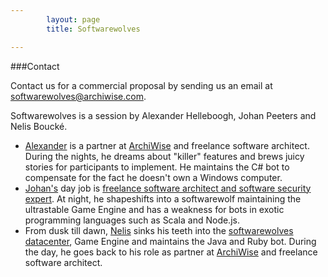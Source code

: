 ```yaml
---
        layout: page
        title: Softwarewolves

---
```


###Contact

<style typ="text/css">
    #menu_contact, #menu_contact a {
        background: #323232;
        color:white;
    }
</style>
Contact us for a commercial proposal by sending us an email at <softwarewolves@archiwise.com>.

Softwarewolves is a session by Alexander Helleboogh, Johan Peeters and Nelis Bouck&eacute;.
- [Alexander](http://be.linkedin.com/in/alexanderhelleboogh) is a partner at [ArchiWise](http://www.archiwise.com) and freelance software architect. During the nights, he dreams about "killer" features and brews juicy stories for participants to implement. He maintains the C# bot to compensate for the fact he doesn't own a Windows computer.
- [Johan's](http://be.linkedin.com/in/johanpeeters) day job is [freelance software architect and software security expert](http://johanpeeters.com). At night, he shapeshifts into a softwarewolf maintaining the ultrastable Game Engine and has a weakness for bots in exotic programming languages such as Scala and Node.js.
- From dusk till dawn, [Nelis](http://www.linkedin.com/in/nelis) sinks his teeth into the [softwarewolves datacenter](technology.html), Game Engine and maintains the Java and Ruby bot. During the day, he goes back to his role as partner at [ArchiWise](http://www.archiwise.com) and freelance software architect.